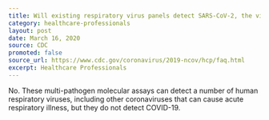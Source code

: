 ```yaml
---
title: Will existing respiratory virus panels detect SARS-CoV-2, the virus that causes COVID-19?
category: healthcare-professionals
layout: post
date: March 16, 2020
source: CDC
promoted: false
source_url: https://www.cdc.gov/coronavirus/2019-ncov/hcp/faq.html
excerpt: Healthcare Professionals
---
```


No. These multi-pathogen molecular assays can detect a number of human respiratory viruses, including other coronaviruses that can cause acute respiratory illness, but they do not detect COVID-19.
